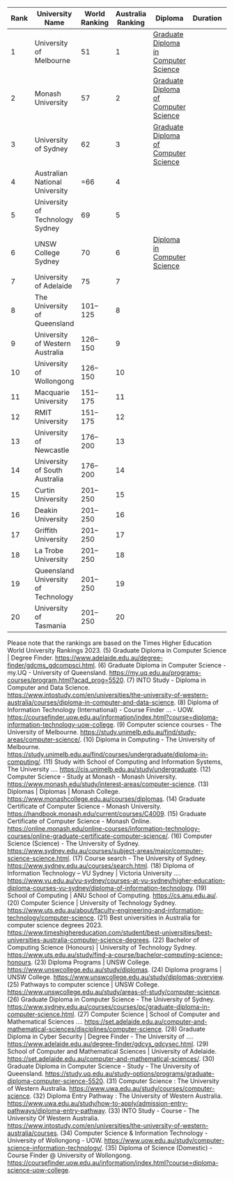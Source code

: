 | Rank | University Name | World Ranking | Australia Ranking | Diploma | Duration | Rough Cost |
| --- | --- | --- | --- | --- | --- | --- |
| 1 | University of Melbourne | 51 | 1 | [Graduate Diploma in Computer Science](https://study.unimelb.edu.au/find/courses/graduate/graduate-diploma-in-computer-science/) |
| 2 | Monash University | 57 | 2 | [Graduate Diploma of Computer Science](https://online.monash.edu/online-courses/information-technology-courses/online-graduate-diploma-computer-science/) |
| 3 | University of Sydney | 62 | 3 | [Graduate Diploma of Computer Science](https://www.sydney.edu.au/courses/courses/pc/graduate-diploma-in-computer-science.html) |
| 4 | Australian National University | =66 | 4 | 
| 5 | University of Technology Sydney | 69 | 5 |
| 6 | UNSW College Sydney | 70 | 6 | [Diploma in Computer Science](https://www.unswcollege.edu.au/study/diploma-in-computer-science) |
| 7 | University of Adelaide | 75 | 7 |
| 8 | The University of Queensland | 101–125 | 8 |
| 9 | University of Western Australia | 126–150 | 9 |
| 10 | University of Wollongong | 126–150 | 10 |
| 11 | Macquarie University | 151–175 | 11 |
| 12 | RMIT University | 151–175 | 12 |
| 13 | University of Newcastle | 176–200 | 13 |
| 14 | University of South Australia | 176–200 | 14 |
| 15 | Curtin University | 201–250 | 15 |
| 16 | Deakin University | 201–250 | 16 |
| 17 | Griffith University | 201–250 | 17 |
| 18 | La Trobe University | 201–250 | 18 |
| 19 | Queensland University of Technology | 201–250 | 19 |
| 20 | University of Tasmania | 201–250 | 20 |

Please note that the rankings are based on the Times Higher Education World University Rankings 2023.
(5) Graduate Diploma in Computer Science | Degree Finder. https://www.adelaide.edu.au/degree-finder/gdcms_gdcompsci.html.
(6) Graduate Diploma in Computer Science - my.UQ - University of Queensland. https://my.uq.edu.au/programs-courses/program.html?acad_prog=5520.
(7) INTO Study - Diploma in Computer and Data Science. https://www.intostudy.com/en/universities/the-university-of-western-australia/courses/diploma-in-computer-and-data-science.
(8) Diploma of Information Technology (International) - Course Finder ... - UOW. https://coursefinder.uow.edu.au/information/index.html?course=diploma-information-technology-uow-college.
(9) Computer science courses - The University of Melbourne. https://study.unimelb.edu.au/find/study-areas/computer-science/.
(10) Diploma in Computing - The University of Melbourne. https://study.unimelb.edu.au/find/courses/undergraduate/diploma-in-computing/.
(11) Study with School of Computing and Information Systems, The University .... https://cis.unimelb.edu.au/study/undergraduate.
(12) Computer Science - Study at Monash - Monash University. https://www.monash.edu/study/interest-areas/computer-science.
(13) Diplomas | Diplomas | Monash College. https://www.monashcollege.edu.au/courses/diplomas.
(14) Graduate Certificate of Computer Science - Monash University. https://handbook.monash.edu/current/courses/C4009.
(15) Graduate Certificate of Computer Science - Monash Online. https://online.monash.edu/online-courses/information-technology-courses/online-graduate-certificate-computer-science/.
(16) Computer Science (Science) - The University of Sydney. https://www.sydney.edu.au/courses/subject-areas/major/computer-science-science.html.
(17) Course search - The University of Sydney. https://www.sydney.edu.au/courses/search.html.
(18) Diploma of Information Technology – VU Sydney | Victoria University .... https://www.vu.edu.au/vu-sydney/courses-at-vu-sydney/higher-education-diploma-courses-vu-sydney/diploma-of-information-technology.
(19) School of Computing | ANU School of Computing. https://cs.anu.edu.au/.
(20) Computer Science | University of Technology Sydney. https://www.uts.edu.au/about/faculty-engineering-and-information-technology/computer-science.
(21) Best universities in Australia for computer science degrees 2023. https://www.timeshighereducation.com/student/best-universities/best-universities-australia-computer-science-degrees.
(22) Bachelor of Computing Science (Honours) | University of Technology Sydney. https://www.uts.edu.au/study/find-a-course/bachelor-computing-science-honours.
(23) Diploma Programs | UNSW College. https://www.unswcollege.edu.au/study/diplomas.
(24) Diploma programs | UNSW College. https://www.unswcollege.edu.au/study/diplomas-overview.
(25) Pathways to computer science | UNSW College. https://www.unswcollege.edu.au/study/areas-of-study/computer-science.
(26) Graduate Diploma in Computer Science - The University of Sydney. https://www.sydney.edu.au/courses/courses/pc/graduate-diploma-in-computer-science.html.
(27) Computer Science | School of Computer and Mathematical Sciences .... https://set.adelaide.edu.au/computer-and-mathematical-sciences/disciplines/computer-science.
(28) Graduate Diploma in Cyber Security | Degree Finder - The University of .... https://www.adelaide.edu.au/degree-finder/gdcys_gdcysec.html.
(29) School of Computer and Mathematical Sciences | University of Adelaide. https://set.adelaide.edu.au/computer-and-mathematical-sciences/.
(30) Graduate Diploma in Computer Science - Study - The University of Queensland. https://study.uq.edu.au/study-options/programs/graduate-diploma-computer-science-5520.
(31) Computer Science : The University of Western Australia. https://www.uwa.edu.au/study/courses/computer-science.
(32) Diploma Entry Pathway : The University of Western Australia. https://www.uwa.edu.au/study/how-to-apply/admission-entry-pathways/diploma-entry-pathway.
(33) INTO Study - Course - The University Of Western Australia. https://www.intostudy.com/en/universities/the-university-of-western-australia/courses.
(34) Computer Science & Information Technology - University of Wollongong - UOW. https://www.uow.edu.au/study/computer-science-information-technology/.
(35) Diploma of Science (Domestic) - Course Finder @ University of Wollongong. https://coursefinder.uow.edu.au/information/index.html?course=diploma-science-uow-college.
